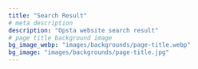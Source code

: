 ```yaml
---
title: "Search Result"
# meta description
description: "Opsta website search result"
# page title background image
bg_image_webp: "images/backgrounds/page-title.webp"
bg_image: "images/backgrounds/page-title.jpg"
---
```

